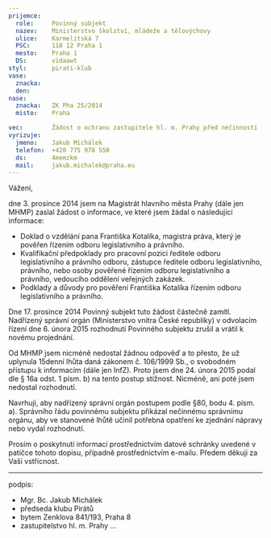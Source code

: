 ```yaml
---
prijemce: 
  role:     Povinný subjekt
  nazev:    Ministerstvo školství, mládeže a tělovýchovy
  ulice:    Karmelitská 7
  PSC:      118 12 Praha 1
  mesto:    Praha 1
  DS:       vidaawt
styl:       pirati-klub
vase:
  znacka:  
  den:      
nase:
  znacka:   ZK Pha 25/2014
  misto:    Praha

vec:        Žádost o ochranu zastupitele hl. m. Prahy před nečinností
vyrizuje:   
  jmeno:    Jakub Michálek
  telefon:  +420 775 978 550
  ds:       4memzkm
  mail:     jakub.michalek@praha.eu
---
```


Vážení, 

dne 3. prosince 2014 jsem na Magistrát hlavního města Prahy (dále jen MHMP) zaslal žádost o informace, ve které jsem žádal o následující informace:

* Doklad o vzdělání pana Františka Kotalíka, magistra práva, který je pověřen řízením odboru legislativního a právního.
* Kvalifikační předpoklady pro pracovní pozici ředitele odboru legislativního a právního odboru, zástupce ředitele odboru legislativního, právního, nebo osoby pověřené řízením odboru legislativního a právního, vedoucího oddělení veřejných zakázek.
* Podklady a důvody pro pověření Františka Kotalíka řízením odboru legislativního a právního.

Dne 17. prosince 2014 Povinný subjekt tuto žádost částečně zamítl. Nadřízený správní orgán (Ministerstvo vnitra České republiky) v odvolacím řízení dne 6. února 2015 rozhodnutí Povinného subjektu zrušil a vrátil k novému projednání. 

Od MHMP jsem nicméně nedostal žádnou odpověď a to přesto, že už uplynula 15denní lhůta daná zákonem č. 106/1999 Sb., o svobodném přístupu k informacím (dále jen InfZ). Proto jsem dne 24. února 2015 podal dle § 16a odst. 1 písm. b) na tento postup stížnost. Nicméně, ani poté jsem nedostal rozhodnutí.

Navrhuji, aby nadřízený správní orgán postupem podle §80, bodu 4. písm. a). Správního řádu povinnému subjektu přikázal nečinnému správnímu orgánu, aby ve stanovené lhůtě učinil potřebná opatření ke zjednání nápravy nebo vydal rozhodnutí.

Prosím o poskytnutí informací prostřednictvím datové schránky uvedené v patičce tohoto dopisu, případně prostřednictvím e-mailu. Předem děkuji za Vaši vstřícnost.

---
podpis: 
  - Mgr. Bc. Jakub Michálek
  - předseda klubu Pirátů
  - bytem Zenklova 841/193, Praha 8
  - zastupitelstvo hl. m. Prahy
...
